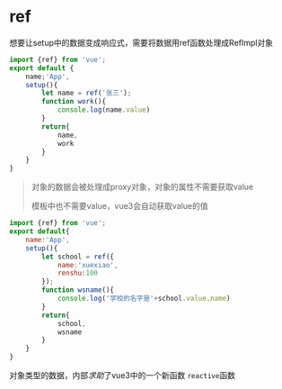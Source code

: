 # ref

想要让setup中的数据变成响应式，需要将数据用ref函数处理成RefImpl对象

~~~ js
import {ref} from 'vue';
export default {
    name;'App',
    setup(){
        let name = ref('张三');
        function work(){
            console.log(name.value)
        }
        return{
            name,
            work
        }
    }
}
~~~

>  对象的数据会被处理成proxy对象，对象的属性不需要获取value
>
> 模板中也不需要value，vue3会自动获取value的值

~~~ js
import {ref} from 'vue';
export default{
    name:'App',
    setup(){
        let school = ref({
            name:'xuexiao',
            renshu:100
        });
        function wsname(){
            console.log('学校的名字是'+school.value.name)
        }
        return{
            school,
            wsname
        }
    }
}
~~~

对象类型的数据，内部*求助*了vue3中的一个新函数 `reactive`函数